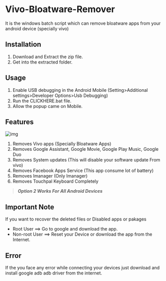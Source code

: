 # Vivo-Bloatware-Remover

It is the windows batch script which can remove bloatware apps from your android device (specially vivo)


## Installation

1. Download and Extract the zip file. 
2. Get into the extracted folder.


## Usage

1. Enable USB debugging in the Android Mobile (Setting>Additional settings>Developer Options>Usb Debugging)
2. Run the CLICKHERE.bat file.
3. Allow the popup came on Mobile.

## Features

![img](https://user-images.githubusercontent.com/80062969/144720033-88d4c3f4-a41a-48eb-8dcc-307487e9c5af.png)

1. Removes Vivo apps (Specially Bloatware Apps)
2. Removes Google Assistant, Google Movie, Google Play Music, Google Duo 
3. Removes System updates (This will disable your software update From vivo)
4. Removes Facebook Apps Service (This app consume lot of battery)
5. Removes Imanager (Only Imanager)
6. Removes Touchpal Keyboard Completely

> **_Option 2 Works For All Android Devices_**

## Important Note

If you want to recover the deleted files or Disabled apps or pakages

- Root User ==> Go to google and download the app.
- Non-root User ==> Reset your Device or download the app from the Internet.


## Error

If the you face any error while connecting your devices just download and install google adb adb driver from the internet.


